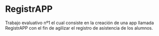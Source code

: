 # RegistrAPP
 Trabajo evaluativo nº1 el cual consiste en la creación de una app llamada RegistrAPP con el fin de agilizar el registro de asistencia de los alumnos.
